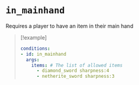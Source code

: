# `in_mainhand`

Requires a player to have an item in their main hand

> [!example]
> ```yaml
> conditions:
> - id: in_mainhand
>   args:
>     items: # The list of allowed items
>       - diamond_sword sharpness:4
>       - netherite_sword sharpness:3 
> ```
